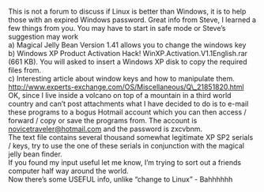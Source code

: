 This is not a forum to discuss if Linux is better than Windows, it is to help those with an expired Windows password. Great info from Steve, I learned a few things from you. You may have to start in safe mode or Steve’s suggestion may work  
a) Magical Jelly Bean Version 1.41 allows you to change the windows key  
b) Windows XP Product Activation Hack! WinXP.Activation.V1.1English.rar (661 KB). You will asked to insert a Windows XP disk to copy the required files from.  
c) Interesting article about window keys and how to manipulate them. http://www.experts-exchange.com/OS/Miscellaneous/Q\_21851820.html  
 OK, since I live inside a volcano on top of a mountain in a third world country and can’t post attachments what I have decided to do is to e-mail these programs to a bogus Hotmail account which you can then access / forward / copy or save the programs from. The account is novicetraveler@hotmail.com and the password is zxcvbnm.  
 The text file contains several thousand somewhat legitimate XP SP2 serials / keys, try to use the one of these serials in conjunction with the magical jelly bean finder.  
 If you found my input useful let me know, I’m trying to sort out a friends computer half way around the world.  
 Now there’s some USEFUL info, unlike “change to Linux” - Bahhhhhh
